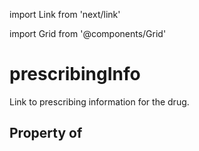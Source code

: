 import Link from 'next/link'
  
import Grid from '@components/Grid'

# prescribingInfo

Link to prescribing information for the drug.

## Property of



